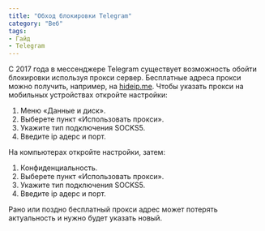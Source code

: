 ```yaml
---
title: "Обход блокировки Telegram"
category: "Веб"
tags:
- Гайд
- Telegram
---
```


С 2017 года в мессенджере Telegram существует возможность обойти блокировки используя прокси сервер. Бесплатные адреса прокси можно получить, например, на [hideip.me][1]. Чтобы указать прокси на мобильных устройствах откройте настройки:

1. Меню «Данные и диск».
2. Выберете пункт «Использовать прокси».
3. Укажите тип подключения SOCKS5.
4. Введите ip адерс и порт.

На компьютерах откройте настройки, затем:

1. Конфиденциальность.
2. Выберете пункт «Использовать прокси».
3. Укажите тип подключения SOCKS5.
4. Введите ip адерс и порт.

Рано или поздно бесплатный прокси адрес может потерять актуальность и нужно будет указать новый.

[1]:	https://hideip.me/en/proxy/socks5list